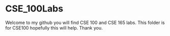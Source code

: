 # CSE_100Labs
Welcome to my github you will find CSE 100 and CSE 165 labs. This folder is for CSE100 hopefully this will help. Thank you.
